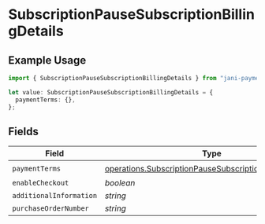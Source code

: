 # SubscriptionPauseSubscriptionBillingDetails

## Example Usage

```typescript
import { SubscriptionPauseSubscriptionBillingDetails } from "jani-payments/models/operations";

let value: SubscriptionPauseSubscriptionBillingDetails = {
  paymentTerms: {},
};
```

## Fields

| Field                                                                                                                        | Type                                                                                                                         | Required                                                                                                                     | Description                                                                                                                  |
| ---------------------------------------------------------------------------------------------------------------------------- | ---------------------------------------------------------------------------------------------------------------------------- | ---------------------------------------------------------------------------------------------------------------------------- | ---------------------------------------------------------------------------------------------------------------------------- |
| `paymentTerms`                                                                                                               | [operations.SubscriptionPauseSubscriptionPaymentTerms](../../models/operations/subscriptionpausesubscriptionpaymentterms.md) | :heavy_check_mark:                                                                                                           | N/A                                                                                                                          |
| `enableCheckout`                                                                                                             | *boolean*                                                                                                                    | :heavy_minus_sign:                                                                                                           | N/A                                                                                                                          |
| `additionalInformation`                                                                                                      | *string*                                                                                                                     | :heavy_minus_sign:                                                                                                           | N/A                                                                                                                          |
| `purchaseOrderNumber`                                                                                                        | *string*                                                                                                                     | :heavy_minus_sign:                                                                                                           | N/A                                                                                                                          |